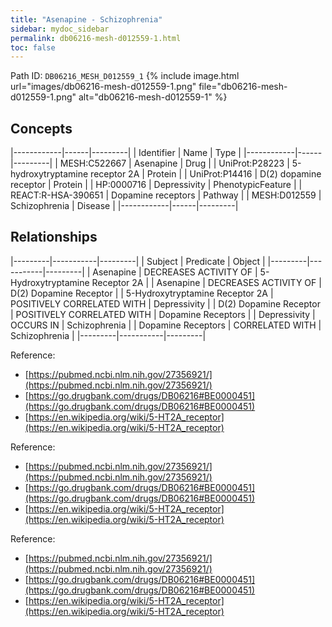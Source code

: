 ```yaml
---
title: "Asenapine - Schizophrenia"
sidebar: mydoc_sidebar
permalink: db06216-mesh-d012559-1.html
toc: false 
---
```



Path ID: `DB06216_MESH_D012559_1`
{% include image.html url="images/db06216-mesh-d012559-1.png" file="db06216-mesh-d012559-1.png" alt="db06216-mesh-d012559-1" %}

## Concepts

|------------|------|---------|
| Identifier | Name | Type    |
|------------|------|---------|
| MESH:C522667 | Asenapine | Drug |
| UniProt:P28223 | 5-hydroxytryptamine receptor 2A | Protein |
| UniProt:P14416 | D(2) dopamine receptor | Protein |
| HP:0000716 | Depressivity | PhenotypicFeature |
| REACT:R-HSA-390651 | Dopamine receptors | Pathway |
| MESH:D012559 | Schizophrenia | Disease |
|------------|------|---------|

## Relationships

|---------|-----------|---------|
| Subject | Predicate | Object  |
|---------|-----------|---------|
| Asenapine | DECREASES ACTIVITY OF | 5-Hydroxytryptamine Receptor 2A |
| Asenapine | DECREASES ACTIVITY OF | D(2) Dopamine Receptor |
| 5-Hydroxytryptamine Receptor 2A | POSITIVELY CORRELATED WITH | Depressivity |
| D(2) Dopamine Receptor | POSITIVELY CORRELATED WITH | Dopamine Receptors |
| Depressivity | OCCURS IN | Schizophrenia |
| Dopamine Receptors | CORRELATED WITH | Schizophrenia |
|---------|-----------|---------|

Reference: 
  - [https://pubmed.ncbi.nlm.nih.gov/27356921/](https://pubmed.ncbi.nlm.nih.gov/27356921/)
  - [https://go.drugbank.com/drugs/DB06216#BE0000451](https://go.drugbank.com/drugs/DB06216#BE0000451)
  - [https://en.wikipedia.org/wiki/5-HT2A_receptor](https://en.wikipedia.org/wiki/5-HT2A_receptor)

Reference: 
  - [https://pubmed.ncbi.nlm.nih.gov/27356921/](https://pubmed.ncbi.nlm.nih.gov/27356921/)
  - [https://go.drugbank.com/drugs/DB06216#BE0000451](https://go.drugbank.com/drugs/DB06216#BE0000451)
  - [https://en.wikipedia.org/wiki/5-HT2A_receptor](https://en.wikipedia.org/wiki/5-HT2A_receptor)

Reference: 
  - [https://pubmed.ncbi.nlm.nih.gov/27356921/](https://pubmed.ncbi.nlm.nih.gov/27356921/)
  - [https://go.drugbank.com/drugs/DB06216#BE0000451](https://go.drugbank.com/drugs/DB06216#BE0000451)
  - [https://en.wikipedia.org/wiki/5-HT2A_receptor](https://en.wikipedia.org/wiki/5-HT2A_receptor)
